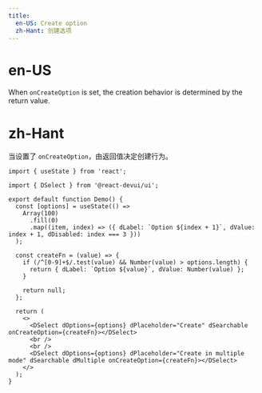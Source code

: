 ```yaml
---
title:
  en-US: Create option
  zh-Hant: 创建选项
---
```


# en-US

When `onCreateOption` is set, the creation behavior is determined by the return value.

# zh-Hant

当设置了 `onCreateOption`，由返回值决定创建行为。

```tsx
import { useState } from 'react';

import { DSelect } from '@react-devui/ui';

export default function Demo() {
  const [options] = useState(() =>
    Array(100)
      .fill(0)
      .map((item, index) => ({ dLabel: `Option ${index + 1}`, dValue: index + 1, dDisabled: index === 3 }))
  );

  const createFn = (value) => {
    if (/^[0-9]+$/.test(value) && Number(value) > options.length) {
      return { dLabel: `Option ${value}`, dValue: Number(value) };
    }

    return null;
  };

  return (
    <>
      <DSelect dOptions={options} dPlaceholder="Create" dSearchable onCreateOption={createFn}></DSelect>
      <br />
      <br />
      <DSelect dOptions={options} dPlaceholder="Create in multiple mode" dSearchable dMultiple onCreateOption={createFn}></DSelect>
    </>
  );
}
```
